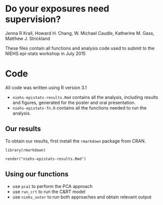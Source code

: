 # Do your exposures need supervision?

Jenna R Krall, Howard H. Chang, W. Michael Caudle, Katherine M. Gass, Matthew J. Strickland

These files contain all functions and analysis code used to submit to the NIEHS epi-stats workshop in July 2015

# Code

All code was written using R version 3.1

- `niehs-epistats-results.Rmd` contains all the analysis, including results and figures, generated for the poster and oral presentation.
- `niehs-epistats-fn.R` contains all the functions needed to run the analysis.  

## Our results

To obtain our results, first install the `rmarkdown` package from CRAN.

`library(rmarkdown)`

`render("niehs-epistats-results.Rmd")`

## Using our functions

- use `pca1` to perform the PCA approach
- use `run_crt` to run the C&RT model
- use `niehs_outer` to run both approaches and obtain relevant output

 
